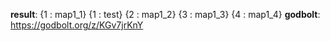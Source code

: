 **result**:
{1 : map1_1}
{1 : test}
{2 : map1_2}
{3 : map1_3}
{4 : map1_4}
**godbolt**: https://godbolt.org/z/KGv7jrKnY